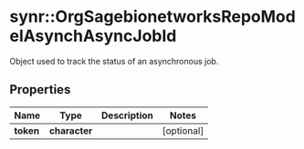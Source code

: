# synr::OrgSagebionetworksRepoModelAsynchAsyncJobId

Object used to track the status of an asynchronous job.

## Properties
Name | Type | Description | Notes
------------ | ------------- | ------------- | -------------
**token** | **character** |  | [optional] 


